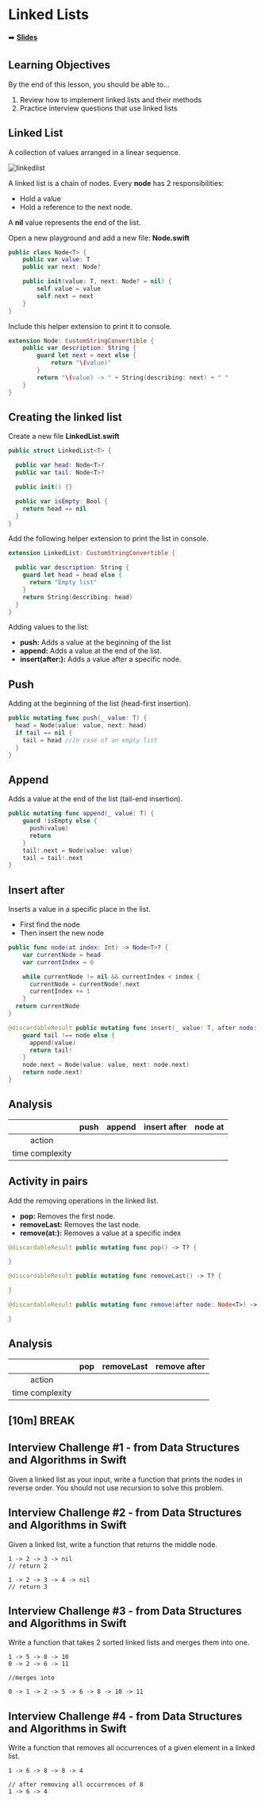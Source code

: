 <!-- .slide: data-background="./Images/header.svg" data-background-repeat="none" data-background-size="40% 40%" data-background-position="center 10%" class="header" -->
# Linked Lists

<!-- Put a link to the slides so that students can find them -->

➡️ [**Slides**](/MOB-2.9-Technical-Seminar-MOB/Slides/linked-lists.html ':ignore')

<!-- > -->

## Learning Objectives

By the end of this lesson, you should be able to...

1. Review how to implement linked lists and their methods
1. Practice interview questions that use linked lists

<!-- > -->

## Linked List

A collection of values arranged in a linear sequence.

![linkedlist](assets/linkedlist.png)

<!-- > -->

A linked list is a chain of nodes. Every **node** has 2 responsibilities:

- Hold a value
- Hold a reference to the next node.

A **nil** value represents the end of the list.

<!-- v -->

Open a new playground and add a new file: **Node.swift**

```swift
public class Node<T> {
    public var value: T
    public var next: Node?

    public init(value: T, next: Node? = nil) {
        self.value = value
        self.next = next
    }
}
```

<!-- v -->

Include this helper extension to print it to console.

```swift
extension Node: CustomStringConvertible {
    public var description: String {
        guard let next = next else {
            return "\(value)"
        }
        return "\(value) -> " + String(describing: next) + " "
    }
}
```
<!-- > -->

## Creating the linked list

Create a new file **LinkedList.swift**

```swift
public struct LinkedList<T> {

  public var head: Node<T>?
  public var tail: Node<T>?

  public init() {}

  public var isEmpty: Bool {
    return head == nil
  }
}
```

<!-- v -->
Add the following helper extension to print the list in console.

```swift
extension LinkedList: CustomStringConvertible {

  public var description: String {
    guard let head = head else {
      return "Empty list"
    }
    return String(describing: head)
  }
}
```

<!-- v -->

Adding values to the list:

- **push:** Adds a value at the beginning of the list
- **append:** Adds a value at the end of the list.
- **insert(after:):** Adds a value after a specific node.

<!-- v -->

## Push

Adding at the beginning of the list (head-first insertion).

```swift
public mutating func push(_ value: T) {
  head = Node(value: value, next: head)
  if tail == nil {
    tail = head //In case of an empty list
  }
}
```

<!-- v -->

## Append

Adds a value at the end of the list (tail-end insertion).

```swift
public mutating func append(_ value: T) {
    guard !isEmpty else {
      push(value)
      return
    }
    tail!.next = Node(value: value)
    tail = tail!.next
}
```

<!-- v -->

## Insert after

Inserts a value in a specific place in the list.

- First find the node
- Then insert the new node

```swift
public func node(at index: Int) -> Node<T>? {
    var currentNode = head
    var currentIndex = 0

    while currentNode != nil && currentIndex < index {
      currentNode = currentNode!.next
      currentIndex += 1
    }
  return currentNode
}
```

<!-- v -->

```swift
@discardableResult public mutating func insert(_ value: T, after node: Node<T>) -> Node<T> {
    guard tail !== node else {
      append(value)
      return tail!
    }
    node.next = Node(value: value, next: node.next)
    return node.next!
}
```

<!-- > -->

## Analysis

|       | push | append | insert after | node at |
|:-----:|:----:|:------:|:------------:|:-------:|
|action |      |        |              |         |
|time complexity |      |              |         |

<!-- > -->

## Activity in pairs

Add the removing operations in the linked list.

- **pop:** Removes the first node.
- **removeLast:** Removes the last node.
- **remove(at:):** Removes a value at a specific index

```swift
@discardableResult public mutating func pop() -> T? {

}

@discardableResult public mutating func removeLast() -> T? {

}

@discardableResult public mutating func remove(after node: Node<T>) -> T? {

}
```
<!--
Solution:
@discardableResult public mutating func pop() -> T? {
        defer {
            head = head?.next
            if isEmpty {
                tail = nil
            }
        }
        return head?.value
    }

    @discardableResult public mutating func removeLast() -> T? {
        guard let head = head else {
            return nil
        }
        guard head.next != nil else {
            return pop()
        }
        var prev = head
        var current = head
        while let next = current.next {
            prev = current
            current = next
        }
        prev.next = nil
        tail = prev
        return current.value
    }

    @discardableResult public mutating func remove(after node: Node<T>) -> T? {
      defer {
        if node.next === tail {
          tail = node
        }
        node.next = node.next?.next
      }
      return node.next?.value
    }
-->

<!-- > -->

## Analysis

|       | pop | removeLast | remove after |
|:-----:|:----:|:------:|:---------------:|
|action |      |        |                 |         
|time complexity |      |                 |         

<!-- > -->

<!-- .slide: data-background="#087CB8" -->
## [**10m**] BREAK

<!-- > -->

## Interview Challenge #1 - from Data Structures and Algorithms in Swift

Given a linked list as your input, write a function that prints the nodes in reverse order. You should not use recursion to solve this problem.


<!-- v -->

## Interview Challenge #2 - from Data Structures and Algorithms in Swift

Given a linked list, write a function that returns the middle node.

```
1 -> 2 -> 3 -> nil
// return 2

1 -> 2 -> 3 -> 4 -> nil
// return 3

```

<!-- v -->

## Interview Challenge #3 - from Data Structures and Algorithms in Swift

Write a function that takes 2 sorted linked lists and merges them into one.

```
1 -> 5 -> 8 -> 10
0 -> 2 -> 6 -> 11

//merges into

0 -> 1 -> 2 -> 5 -> 6 -> 8 -> 10 -> 11
```

<!-- v -->

## Interview Challenge #4 - from Data Structures and Algorithms in Swift

Write a function that removes all occurrences of a given element in a linked list.

```
1 -> 6 -> 8 -> 8 -> 4

// after removing all occurrences of 8
1 -> 6 -> 4
```
